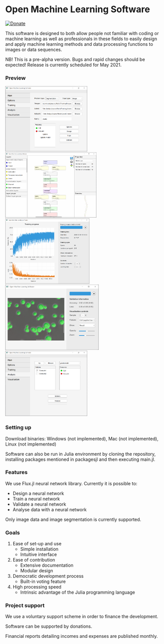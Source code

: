 # Open Machine Learning Software
[![Donate](https://img.shields.io/badge/Donate-PayPal-blue.svg)](https://www.paypal.com/donate/?hosted_button_id=EJ2J3BVKYPJPY)

This software is designed to both allow people not familiar with coding or machine learning as well as professionals in these fields to easily design and apply machine learning methods and data processing functions to images or data sequences.

NB! This is a pre-alpha version. Bugs and rapid changes should be expected! Release is currently scheduled for May 2021.

### Preview

<img  src="docs/screenshots/training.png" height = 205em> <img  src="docs/screenshots/designer.png" height = 205em> <img  src="docs/screenshots/trainingplot.png" height = 205em> <img  src="docs/screenshots/validationplot.png" height = 205em> <img  src="docs/screenshots/analysis.png" height = 205em>


### Setting up
Download binaries: Windows (not implemented), Mac (not implemented), Linux (not implemented)

Software can also be run in Julia environment by cloning the repository, installing packages mentioned in packagesjl and then executing main.jl.

### Features
We use Flux.jl neural network library. Currently it is possible to:
  - Design a neural network
  - Train a neural network
  - Validate a neural network
  - Analyse data with a neural network
  
Only image data and image segmentation is currently supported.

### Goals
1. Ease of set-up and use
      - Simple installation
      - Intuitive interface
2. Ease of contribution
      - Extensive documentation
      - Modular design
3. Democratic development process
      - Built-in voting feature
4. High processing speed
      - Intrinsic advantage of the Julia programming language

### Project support
We use a voluntary support scheme in order to finance the development. 

Software can be supported by donations.

Financial reports detailing incomes and expenses are published monthly.
